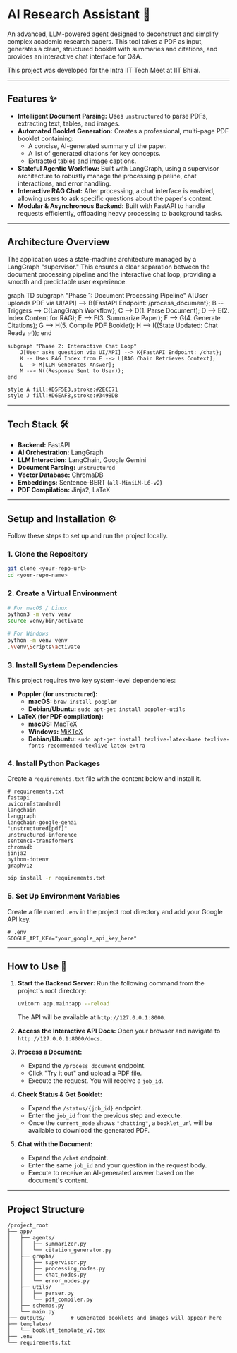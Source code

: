 # AI Research Assistant 🤖

An advanced, LLM-powered agent designed to deconstruct and simplify complex academic research papers. This tool takes a PDF as input, generates a clean, structured booklet with summaries and citations, and provides an interactive chat interface for Q\&A.

This project was developed for the Intra IIT Tech Meet at IIT Bhilai.

-----

## Features ✨

  * **Intelligent Document Parsing:** Uses `unstructured` to parse PDFs, extracting text, tables, and images.
  * **Automated Booklet Generation:** Creates a professional, multi-page PDF booklet containing:
      * A concise, AI-generated summary of the paper.
      * A list of generated citations for key concepts.
      * Extracted tables and image captions.
  * **Stateful Agentic Workflow:** Built with LangGraph, using a supervisor architecture to robustly manage the processing pipeline, chat interactions, and error handling.
  * **Interactive RAG Chat:** After processing, a chat interface is enabled, allowing users to ask specific questions about the paper's content.
  * **Modular & Asynchronous Backend:** Built with FastAPI to handle requests efficiently, offloading heavy processing to background tasks.

-----

## Architecture Overview

The application uses a state-machine architecture managed by a LangGraph "supervisor." This ensures a clear separation between the document processing pipeline and the interactive chat loop, providing a smooth and predictable user experience.

graph TD
    subgraph "Phase 1: Document Processing Pipeline"
        A[User uploads PDF via UI/API] --> B{FastAPI Endpoint: /process_document};
        B -- Triggers --> C{LangGraph Workflow};
        C --> D(1. Parse Document);
        D --> E(2. Index Content for RAG);
        E --> F(3. Summarize Paper);
        F --> G(4. Generate Citations);
        G --> H(5. Compile PDF Booklet);
        H --> I((State Updated: Chat Ready ✅));
    end

    subgraph "Phase 2: Interactive Chat Loop"
        J[User asks question via UI/API] --> K{FastAPI Endpoint: /chat};
        K -- Uses RAG Index from E --> L[RAG Chain Retrieves Context];
        L --> M[LLM Generates Answer];
        M --> N((Response Sent to User));
    end

    style A fill:#D5F5E3,stroke:#2ECC71
    style J fill:#D6EAF8,stroke:#3498DB

-----

## Tech Stack 🛠️

  * **Backend:** FastAPI
  * **AI Orchestration:** LangGraph
  * **LLM Interaction:** LangChain, Google Gemini
  * **Document Parsing:** `unstructured`
  * **Vector Database:** ChromaDB
  * **Embeddings:** Sentence-BERT (`all-MiniLM-L6-v2`)
  * **PDF Compilation:** Jinja2, LaTeX

-----

## Setup and Installation ⚙️

Follow these steps to set up and run the project locally.

### 1\. Clone the Repository

```bash
git clone <your-repo-url>
cd <your-repo-name>
```

### 2\. Create a Virtual Environment

```bash
# For macOS / Linux
python3 -m venv venv
source venv/bin/activate

# For Windows
python -m venv venv
.\venv\Scripts\activate
```

### 3\. Install System Dependencies

This project requires two key system-level dependencies:

  * **Poppler (for `unstructured`):**
      * **macOS:** `brew install poppler`
      * **Debian/Ubuntu:** `sudo apt-get install poppler-utils`
  * **LaTeX (for PDF compilation):**
      * **macOS:** [MacTeX](https://www.tug.org/mactex/)
      * **Windows:** [MiKTeX](https://miktex.org/)
      * **Debian/Ubuntu:** `sudo apt-get install texlive-latex-base texlive-fonts-recommended texlive-latex-extra`

### 4\. Install Python Packages

Create a `requirements.txt` file with the content below and install it.

```
# requirements.txt
fastapi
uvicorn[standard]
langchain
langgraph
langchain-google-genai
"unstructured[pdf]"
unstructured-inference
sentence-transformers
chromadb
jinja2
python-dotenv
graphviz
```

```bash
pip install -r requirements.txt
```

### 5\. Set Up Environment Variables

Create a file named `.env` in the project root directory and add your Google API key.

```
# .env
GOOGLE_API_KEY="your_google_api_key_here"
```

-----

## How to Use 🚀

1.  **Start the Backend Server:**
    Run the following command from the project's root directory:

    ```bash
    uvicorn app.main:app --reload
    ```

    The API will be available at `http://127.0.0.1:8000`.

2.  **Access the Interactive API Docs:**
    Open your browser and navigate to `http://127.0.0.1:8000/docs`.

3.  **Process a Document:**

      * Expand the `/process_document` endpoint.
      * Click "Try it out" and upload a PDF file.
      * Execute the request. You will receive a `job_id`.

4.  **Check Status & Get Booklet:**

      * Expand the `/status/{job_id}` endpoint.
      * Enter the `job_id` from the previous step and execute.
      * Once the `current_mode` shows `"chatting"`, a `booklet_url` will be available to download the generated PDF.

5.  **Chat with the Document:**

      * Expand the `/chat` endpoint.
      * Enter the same `job_id` and your question in the request body.
      * Execute to receive an AI-generated answer based on the document's content.

-----

## Project Structure

```
/project_root
├── app/
│   ├── agents/
│   │   ├── summarizer.py
│   │   └── citation_generator.py
│   ├── graphs/
│   │   ├── supervisor.py
│   │   ├── processing_nodes.py
│   │   ├── chat_nodes.py
│   │   └── error_nodes.py
│   ├── utils/
│   │   ├── parser.py
│   │   └── pdf_compiler.py
│   ├── schemas.py
│   └── main.py
├── outputs/        # Generated booklets and images will appear here
├── templates/
│   └── booklet_template_v2.tex
├── .env
└── requirements.txt
```
